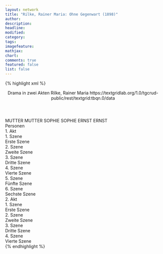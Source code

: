 ```yaml
---
layout: network
title: "Rilke, Rainer Maria: Ohne Gegenwart (1898)"
author:
description:
headline:
modified:
category:
tags:
imagefeature: 
mathjax: 
chart: 
comments: true
featured: false
list: false
---
```

{% highlight xml %}
<?xml-model href="https://raw.githubusercontent.com/DLiNa/project/master/rules/lina.rnc"?><?xml-model href="https://raw.githubusercontent.com/DLiNa/project/master/rules/lina.sch"?>
<play xmlns="http://lina.digital">
  <header>
    <title>Ohne Gegenwart</title>
    <subtitle>Drama in zwei Akten</subtitle>
    <genretitle/>
    <author>Rilke, Rainer Maria</author>
    <date when="1897" type="written"/>
  	<date when="1898" type="print"/>
  	<source>https://textgridlab.org/1.0/tgcrud-public/rest/textgrid:tbqn.0/data</source>
  </header>
  <personae>
    <character>
      <name>MUTTER</name>
      <alias xml:id="mutter">
        <name>MUTTER</name>
      </alias>
    </character>
    <character>
      <name>SOPHIE</name>
      <alias xml:id="sophie">
        <name>SOPHIE</name>
      </alias>
    </character>
    <character>
      <name>ERNST</name>
      <alias xml:id="ernst">
        <name>ERNST</name>
      </alias>
    </character>
  </personae>
  <text>
    <div>
      <head>Personen</head>
    </div>
    <div>
      <head>1. Akt</head>
      <div>
        <head>1. Szene</head>
        <div>
          <head>Erste Szene</head>
          <sp who="#mutter">
            <amount n="14" unit="speech_acts"/>
            <amount n="706" unit="words"/>
            <amount n="4" unit="lines"/>
            <amount n="3745" unit="chars"/>
          </sp>
          <sp who="#sophie">
            <amount n="13" unit="speech_acts"/>
            <amount n="182" unit="words"/>
            <amount n="6" unit="lines"/>
            <amount n="928" unit="chars"/>
          </sp>
        </div>
      </div>
      <div>
        <head>2. Szene</head>
        <div>
          <head>Zweite Szene</head>
          <sp who="#sophie">
            <amount n="11" unit="speech_acts"/>
            <amount n="100" unit="words"/>
            <amount n="8" unit="lines"/>
            <amount n="496" unit="chars"/>
          </sp>
          <sp who="#mutter #ernst">
            <amount n="1" unit="speech_acts"/>
            <amount n="3" unit="words"/>
            <amount n="1" unit="lines"/>
            <amount n="13" unit="chars"/>
          </sp>
          <sp who="#ernst">
            <amount n="12" unit="speech_acts"/>
            <amount n="119" unit="words"/>
            <amount n="9" unit="lines"/>
            <amount n="621" unit="chars"/>
          </sp>
          <sp who="#mutter">
            <amount n="14" unit="speech_acts"/>
            <amount n="812" unit="words"/>
            <amount n="2" unit="lines"/>
            <amount n="4346" unit="chars"/>
          </sp>
        </div>
      </div>
      <div>
        <head>3. Szene</head>
        <div>
          <head>Dritte Szene</head>
          <sp who="#sophie">
            <amount n="15" unit="speech_acts"/>
            <amount n="302" unit="words"/>
            <amount n="9" unit="lines"/>
            <amount n="1510" unit="chars"/>
          </sp>
          <sp who="#ernst">
            <amount n="14" unit="speech_acts"/>
            <amount n="184" unit="words"/>
            <amount n="11" unit="lines"/>
            <amount n="999" unit="chars"/>
          </sp>
        </div>
      </div>
      <div>
        <head>4. Szene</head>
        <div>
          <head>Vierte Szene</head>
          <sp who="#sophie">
            <amount n="37" unit="speech_acts"/>
            <amount n="555" unit="words"/>
            <amount n="28" unit="lines"/>
            <amount n="2765" unit="chars"/>
          </sp>
          <sp who="#ernst">
            <amount n="36" unit="speech_acts"/>
            <amount n="512" unit="words"/>
            <amount n="29" unit="lines"/>
            <amount n="2721" unit="chars"/>
          </sp>
        </div>
      </div>
      <div>
        <head>5. Szene</head>
        <div>
          <head>Fünfte Szene</head>
          <sp who="#ernst">
            <amount n="13" unit="speech_acts"/>
            <amount n="292" unit="words"/>
            <amount n="10" unit="lines"/>
            <amount n="1568" unit="chars"/>
          </sp>
          <sp who="#sophie">
            <amount n="12" unit="speech_acts"/>
            <amount n="220" unit="words"/>
            <amount n="6" unit="lines"/>
            <amount n="1114" unit="chars"/>
          </sp>
        </div>
      </div>
      <div>
        <head>6. Szene</head>
        <div>
          <head>Sechste Szene</head>
          <sp who="#sophie">
            <amount n="13" unit="speech_acts"/>
            <amount n="129" unit="words"/>
            <amount n="12" unit="lines"/>
            <amount n="684" unit="chars"/>
          </sp>
          <sp who="#ernst">
            <amount n="14" unit="speech_acts"/>
            <amount n="80" unit="words"/>
            <amount n="14" unit="lines"/>
            <amount n="397" unit="chars"/>
          </sp>
        </div>
      </div>
    </div>
    <div>
      <head>2. Akt</head>
      <div>
        <head>1. Szene</head>
        <div>
          <head>Erste Szene</head>
          <sp who="#mutter">
            <amount n="22" unit="speech_acts"/>
            <amount n="662" unit="words"/>
            <amount n="10" unit="lines"/>
            <amount n="3432" unit="chars"/>
          </sp>
          <sp who="#ernst">
            <amount n="20" unit="speech_acts"/>
            <amount n="492" unit="words"/>
            <amount n="12" unit="lines"/>
            <amount n="2578" unit="chars"/>
          </sp>
        </div>
      </div>
      <div>
        <head>2. Szene</head>
        <div>
          <head>Zweite Szene</head>
          <sp who="#sophie">
            <amount n="24" unit="speech_acts"/>
            <amount n="213" unit="words"/>
            <amount n="17" unit="lines"/>
            <amount n="1092" unit="chars"/>
          </sp>
          <sp who="#mutter">
            <amount n="26" unit="speech_acts"/>
            <amount n="497" unit="words"/>
            <amount n="16" unit="lines"/>
            <amount n="2684" unit="chars"/>
          </sp>
          <sp who="#ernst">
            <amount n="2" unit="speech_acts"/>
            <amount n="36" unit="words"/>
            <amount n="1" unit="lines"/>
            <amount n="187" unit="chars"/>
          </sp>
        </div>
      </div>
      <div>
        <head>3. Szene</head>
        <div>
          <head>Dritte Szene</head>
          <sp who="#ernst">
            <amount n="39" unit="speech_acts"/>
            <amount n="272" unit="words"/>
            <amount n="34" unit="lines"/>
            <amount n="1410" unit="chars"/>
          </sp>
          <sp who="#sophie">
            <amount n="37" unit="speech_acts"/>
            <amount n="425" unit="words"/>
            <amount n="29" unit="lines"/>
            <amount n="2149" unit="chars"/>
          </sp>
        </div>
      </div>
      <div>
        <head>4. Szene</head>
        <div>
          <head>Vierte Szene</head>
          <sp who="#sophie">
            <amount n="4" unit="speech_acts"/>
            <amount n="3" unit="words"/>
            <amount n="3" unit="lines"/>
            <amount n="25" unit="chars"/>
          </sp>
          <sp who="#ernst">
            <amount n="3" unit="speech_acts"/>
            <amount n="7" unit="words"/>
            <amount n="2" unit="lines"/>
            <amount n="42" unit="chars"/>
          </sp>
        </div>
      </div>
    </div>
  </text>
</play>
{% endhighlight %}